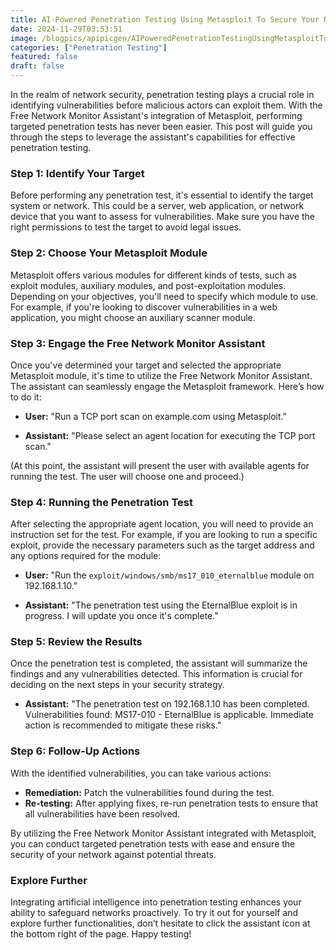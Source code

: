 ```yaml
---
title: AI-Powered Penetration Testing Using Metasploit To Secure Your Network
date: 2024-11-29T03:53:51
image: /blogpics/apipicgen/AIPoweredPenetrationTestingUsingMetasploitToSecureYourNetwork-PVZT4L6TTV.jpg
categories: ["Penetration Testing"]
featured: false
draft: false
---
```

In the realm of network security, penetration testing plays a crucial role in identifying vulnerabilities before malicious actors can exploit them. With the Free Network Monitor Assistant's integration of Metasploit, performing targeted penetration tests has never been easier. This post will guide you through the steps to leverage the assistant's capabilities for effective penetration testing.

### Step 1: Identify Your Target

Before performing any penetration test, it's essential to identify the target system or network. This could be a server, web application, or network device that you want to assess for vulnerabilities. Make sure you have the right permissions to test the target to avoid legal issues.

### Step 2: Choose Your Metasploit Module

Metasploit offers various modules for different kinds of tests, such as exploit modules, auxiliary modules, and post-exploitation modules. Depending on your objectives, you'll need to specify which module to use. For example, if you're looking to discover vulnerabilities in a web application, you might choose an auxiliary scanner module.

### Step 3: Engage the Free Network Monitor Assistant

Once you've determined your target and selected the appropriate Metasploit module, it's time to utilize the Free Network Monitor Assistant. The assistant can seamlessly engage the Metasploit framework. Here’s how to do it:

- **User:** "Run a TCP port scan on example.com using Metasploit."

- **Assistant:** "Please select an agent location for executing the TCP port scan."

(At this point, the assistant will present the user with available agents for running the test. The user will choose one and proceed.)

### Step 4: Running the Penetration Test

After selecting the appropriate agent location, you will need to provide an instruction set for the test. For example, if you are looking to run a specific exploit, provide the necessary parameters such as the target address and any options required for the module:

- **User:** "Run the `exploit/windows/smb/ms17_010_eternalblue` module on 192.168.1.10."

- **Assistant:** "The penetration test using the EternalBlue exploit is in progress. I will update you once it's complete."

### Step 5: Review the Results

Once the penetration test is completed, the assistant will summarize the findings and any vulnerabilities detected. This information is crucial for deciding on the next steps in your security strategy.

- **Assistant:** "The penetration test on 192.168.1.10 has been completed. Vulnerabilities found: MS17-010 - EternalBlue is applicable. Immediate action is recommended to mitigate these risks."

### Step 6: Follow-Up Actions

With the identified vulnerabilities, you can take various actions:
- **Remediation:** Patch the vulnerabilities found during the test.
- **Re-testing:** After applying fixes, re-run penetration tests to ensure that all vulnerabilities have been resolved.

By utilizing the Free Network Monitor Assistant integrated with Metasploit, you can conduct targeted penetration tests with ease and ensure the security of your network against potential threats.

### Explore Further

Integrating artificial intelligence into penetration testing enhances your ability to safeguard networks proactively. To try it out for yourself and explore further functionalities, don’t hesitate to click the assistant icon at the bottom right of the page. Happy testing!